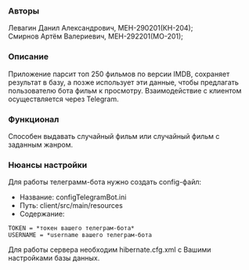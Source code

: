 ### Авторы
Левагин Данил Александрович, МЕН-290201(КН-204);  
Смирнов Артём Валериевич, МЕН-292201(МО-201);

### Описание
Приложение парсит топ 250 фильмов по версии IMDB, сохраняет результат в базу,
а позже использует эти данные, чтобы предлагать пользователю бота фильм к просмотру. 
Взаимодействие с клиентом осуществляется через Telegram. 

### Функционал
Способен выдавать случайный фильм или случайный фильм с заданным жанром.

### Нюансы настройки
Для работы телеграмм-бота нужно создать config-файл:

- Название: configTelegramBot.ini
- Путь: client/src/main/resources
- Содержание:
```
TOKEN = *токен вашего телеграм-бота*
USERNAME = *username вашего телеграм-бота
```
Для работы сервера необходим hibernate.cfg.xml с Вашими настройками базы данных.